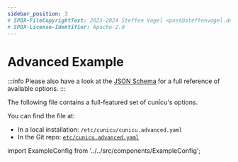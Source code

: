 ```yaml
---
sidebar_position: 3
# SPDX-FileCopyrightText: 2023-2024 Steffen Vogel <post@steffenvogel.de>
# SPDX-License-Identifier: Apache-2.0
---
```


# Advanced Example

:::info
Please also have a look at the [JSON Schema](./schema.md) for a full reference of available options.
:::

The following file contains a full-featured set of cunīcu's options.

You can find the file at:
- In a local installation: `/etc/cunicu/cunicu.advanced.yaml`
- In the Git repo: [`etc/cunicu.advanced.yaml`](https://github.com/cunicu/cunicu/blob/main/etc/cunicu.advanced.yaml)

import ExampleConfig from '../../src/components/ExampleConfig';

<ExampleConfig advanced />
